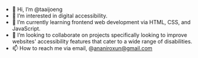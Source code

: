 - 👋 Hi, I’m @taaijoeng
- 👀 I’m interested in digital accessibility. 
- 🌱 I’m currently learning frontend web development via HTML, CSS, and JavaScript.
- 💞️ I’m looking to collaborate on projects specifically looking to improve websites' accessibility features that cater to a wide range of disabilities. 
- 📫 How to reach me via email, @ananiroxun@gmail.com

<!---
taaijoeng/taaijoeng is a ✨ special ✨ repository because its `README.md` (this file) appears on your GitHub profile.
You can click the Preview link to take a look at your changes.
--->
